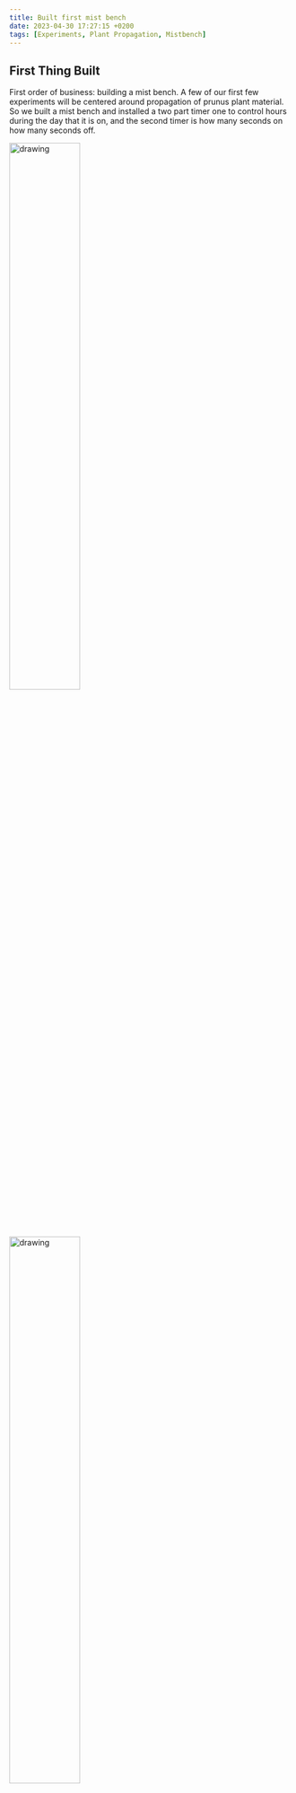 ```yaml
---
title: Built first mist bench
date: 2023-04-30 17:27:15 +0200
tags: [Experiments, Plant Propagation, Mistbench]
---
```


## First Thing Built

First order of business: building a mist bench. A few of our first few experiments will be centered around propagation of prunus plant material. So we built a mist bench and installed a two part timer one to control hours during the day that it is on, and the second timer is how many seconds on how many seconds off.



<p float="left">
<img align=left src="../../../assets/theme/images/IMG_5025.jpg" alt="drawing" width="50%" style="padding-right: 20px"/>   
<img align=left src="../../../assets/theme/images/IMG_5026.jpg" alt="drawing" width="50%" style="padding-right: 20px"/>   
</p>